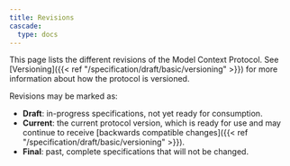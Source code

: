 ```yaml
---
title: Revisions
cascade:
  type: docs
---
```


This page lists the different revisions of the Model Context Protocol. See [Versioning]({{< ref "/specification/draft/basic/versioning" >}}) for more information about how the protocol is versioned.

Revisions may be marked as:

* **Draft**: in-progress specifications, not yet ready for consumption.
* **Current**: the current protocol version, which is ready for use and may continue to receive [backwards compatible changes]({{< ref "/specification/draft/basic/versioning" >}}).
* **Final**: past, complete specifications that will not be changed.
